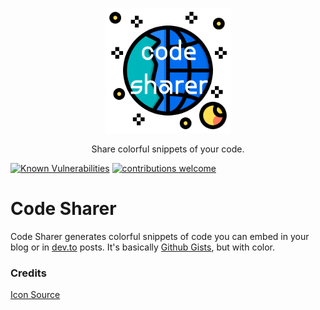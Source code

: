 <p align ="center"><img alt="code sharer" src="assets/top.png" width="200"></p>
<p align="center"> Share colorful snippets of your code.</p>


[![Known Vulnerabilities](https://snyk.io/test/github/genderev/code-sharer/badge.svg)](https://snyk.io/test/github/genderev/code-sharer) [![contributions welcome](https://img.shields.io/badge/contributions-welcome-brightgreen.svg?style=flat)](https://github.com/dwyl/esta/issues)

<h1> Code Sharer </h1>
<p>Code Sharer generates colorful snippets of code you can embed in your blog or in <a href="https://dev.to">dev.to</a> posts. It's basically <a href="gist.github.com/">Github Gists</a>, but with color.</p>

<h3> Credits </h3>
<a href="https://www.flaticon.com/authors/phatplus">Icon Source</a>
